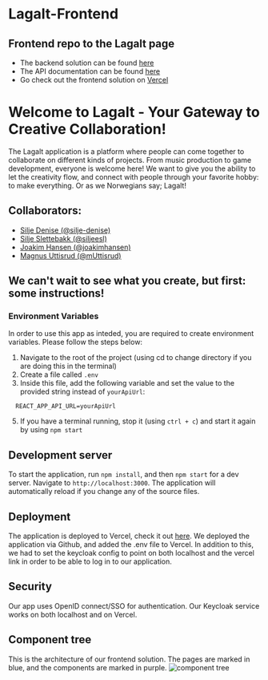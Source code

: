 # Lagalt-Frontend
## Frontend repo to the Lagalt page
* The backend solution can be found [here](https://github.com/joakimhansen/Lagalt/)
* The API documentation can be found [here](https://lagalt-docker.azurewebsites.net/swagger/index.html)
* Go check out the frontend solution on [Vercel](https://lagalt-frontend-plum.vercel.app/)

# Welcome to Lagalt - Your Gateway to Creative Collaboration!
The Lagalt application is a platform where people can come together to collaborate on different kinds of projects. From music production to game development, everyone is welcome here!
We want to give you the ability to let the creativity flow, and connect with people through your favorite hobby: to make everything. Or as we Norwegians say; Lagalt!

## Collaborators:
* [Silje Denise (@silje-denise)](https://github.com/silje-denise)
* [Silje Slettebakk (@siljeesl)](https://github.com/siljeesl)
* [Joakim Hansen (@joakimhansen)](https://github.com/joakimhansen)
* [Magnus Uttisrud (@mUttisrud)](https://github.com/mUttisrud)

## We can't wait to see what you create, but first: some instructions!
### Environment Variables

In order to use this app as inteded, you are required to create environment variables. Please follow the steps below:

1. Navigate to the root of the project (using cd to change directory if you are doing this in the terminal)
2. Create a file called `.env`
3. Inside this file, add the following variable and set the value to the provided string instead of `yourApiUrl`:

``` 
  REACT_APP_API_URL=yourApiUrl
```
5. If you have a terminal running, stop it (using `ctrl + c`) and start it again by using `npm start`

## Development server
To start the application, run `npm install`, and then `npm start` for a dev server. Navigate to `http://localhost:3000`. The application will automatically reload if you change any of the source files.

## Deployment
The application is deployed to Vercel, check it out [here](https://lagalt-frontend-plum.vercel.app/). We deployed the application via Github, and added the .env file to Vercel. In addition to this, we had to set the keycloak config to point on both localhost and the vercel link in order to be able to log in to our application.

## Security
Our app uses OpenID connect/SSO for authentication. Our Keycloak service works on both localhost and on Vercel.

## Component tree
This is the architecture of our frontend solution. The pages are marked in blue, and the components are marked in purple.
![component tree](./Lagalt_Frontend_ComponentTree.png)
